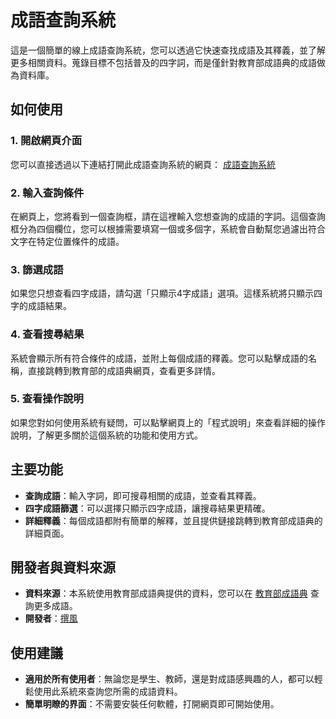 # 成語查詢系統

這是一個簡單的線上成語查詢系統，您可以透過它快速查找成語及其釋義，並了解更多相關資料。蒐錄目標不包括普及的四字詞，而是僅針對教育部成語典的成語做為資料庫。

## 如何使用

### 1. 開啟網頁介面
您可以直接透過以下連結打開此成語查詢系統的網頁：
[成語查詢系統](https://jfsblog.github.io/Idiom-Search-Engine/)

### 2. 輸入查詢條件
在網頁上，您將看到一個查詢框，請在這裡輸入您想查詢的成語的字詞。這個查詢框分為四個欄位，您可以根據需要填寫一個或多個字，系統會自動幫您過濾出符合文字在特定位置條件的成語。

### 3. 篩選成語
如果您只想查看四字成語，請勾選「只顯示4字成語」選項。這樣系統將只顯示四字的成語結果。

### 4. 查看搜尋結果
系統會顯示所有符合條件的成語，並附上每個成語的釋義。您可以點擊成語的名稱，直接跳轉到教育部的成語典網頁，查看更多詳情。

### 5. 查看操作說明
如果您對如何使用系統有疑問，可以點擊網頁上的「程式說明」來查看詳細的操作說明，了解更多關於這個系統的功能和使用方式。

## 主要功能

- **查詢成語**：輸入字詞，即可搜尋相關的成語，並查看其釋義。
- **四字成語篩選**：可以選擇只顯示四字成語，讓搜尋結果更精確。
- **詳細釋義**：每個成語都附有簡單的解釋，並且提供鏈接跳轉到教育部成語典的詳細頁面。

## 開發者與資料來源

- **資料來源**：本系統使用教育部成語典提供的資料，您可以在 [教育部成語典](https://dict.idioms.moe.edu.tw/search.jsp) 查詢更多成語。
- **開發者**：[撰風](https://jfsblog.com/about)

## 使用建議

- **適用於所有使用者**：無論您是學生、教師，還是對成語感興趣的人，都可以輕鬆使用此系統來查詢您所需的成語資料。
- **簡單明瞭的界面**：不需要安裝任何軟體，打開網頁即可開始使用。

